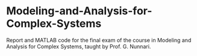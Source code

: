 # Modeling-and-Analysis-for-Complex-Systems
Report and MATLAB code for the final exam of the course in Modeling and Analysis for Complex Systems, taught by Prof. G. Nunnari.
